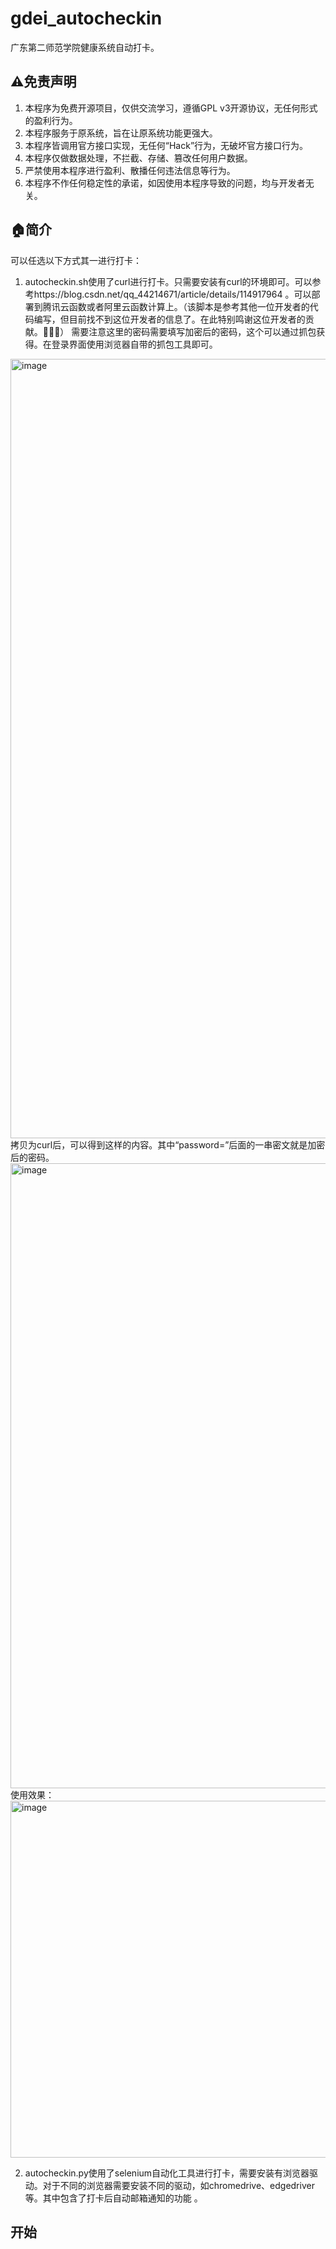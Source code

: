 # gdei_autocheckin
广东第二师范学院健康系统自动打卡。

## ⚠️免责声明
1. 本程序为免费开源项目，仅供交流学习，遵循GPL v3开源协议，无任何形式的盈利行为。
2. 本程序服务于原系统，旨在让原系统功能更强大。
3. 本程序皆调用官方接口实现，无任何“Hack”行为，无破坏官方接口行为。
4. 本程序仅做数据处理，不拦截、存储、篡改任何用户数据。
5. 严禁使用本程序进行盈利、散播任何违法信息等行为。
6. 本程序不作任何稳定性的承诺，如因使用本程序导致的问题，均与开发者无关。

## 🏠简介
可以任选以下方式其一进行打卡：

1. autocheckin.sh使用了curl进行打卡。只需要安装有curl的环境即可。可以参考https://blog.csdn.net/qq_44214671/article/details/114917964
。可以部署到腾讯云函数或者阿里云函数计算上。（该脚本是参考其他一位开发者的代码编写，但目前找不到这位开发者的信息了。在此特别鸣谢这位开发者的贡献。🎉🎉🎉）
需要注意这里的密码需要填写加密后的密码，这个可以通过抓包获得。在登录界面使用浏览器自带的抓包工具即可。
<img width="1247" alt="image" src="https://user-images.githubusercontent.com/67651900/176877851-60e6f66e-74fe-4a5d-9db0-97ac6567f20e.png">
拷贝为curl后，可以得到这样的内容。其中“password=”后面的一串密文就是加密后的密码。
<img width="1000" alt="image" src="https://user-images.githubusercontent.com/67651900/176878734-e79a60a0-3322-4b2e-8c11-1e8aa59e5313.png">
使用效果：
<img width="571" alt="image" src="https://user-images.githubusercontent.com/67651900/176878581-3a2fcb9b-8ec9-4778-b0f0-5780bb18eec2.png">

2. autocheckin.py使用了selenium自动化工具进行打卡，需要安装有浏览器驱动。对于不同的浏览器需要安装不同的驱动，如chromedrive、edgedriver等。其中包含了打卡后自动邮箱通知的功能
。

## 开始
